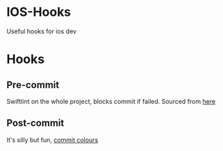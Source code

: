 # IOS-Hooks
Useful hooks for ios dev

# Hooks
## Pre-commit
Swiftlint on the whole project, blocks commit if failed. Sourced from [here](https://github.com/aitemr/awesome-git-hooks/blob/master/pre-commit/pre-commit-swiftlint)

## Post-commit
It's silly but fun, [commit colours](https://github.com/sparkbox/commit-colors)
